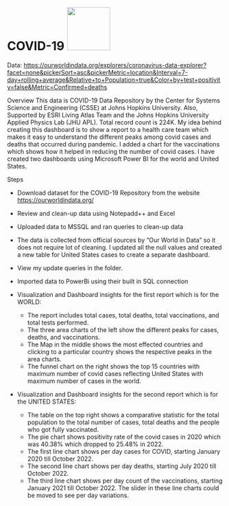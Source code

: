 # COVID-19 <img src="https://media.capc.org/svg-icons/CAPC_Toolkit_52-covid-19_zolnq6g.svg" width="100" height="100">

Data: https://ourworldindata.org/explorers/coronavirus-data-explorer?facet=none&pickerSort=asc&pickerMetric=location&Interval=7-day+rolling+average&Relative+to+Population=true&Color+by+test+positivity=false&Metric=Confirmed+deaths

Overview
This data is COVID-19 Data Repository by the Center for Systems Science and Engineering (CSSE) at Johns Hopkins University. Also, Supported by ESRI Living Atlas Team and the Johns Hopkins University Applied Physics Lab (JHU APL). Total record count is 224K.
My idea behind creating this dashboard is to show a report to a health care team which makes it easy to understand the different peaks among covid cases and deaths that occurred during pandemic. I added a chart for the vaccinations which shows how it helped in reducing the number of covid cases. I have created two dashboards using Microsoft Power BI for the world and United States.

Steps
- Download dataset for the COVID-19 Repository from the website https://ourworldindata.org/
- Review and clean-up data using Notepadd++ and Excel
- Uploaded data to MSSQL and ran queries to clean-up data 
- The data is collected from official sources by “Our World in Data” so it does not require lot of cleaning. I updated all the null values and created a new table for United States cases to create a separate dashboard.
-	View my update queries in the folder. 
-	Imported data to PowerBi using their built in SQL connection
-	Visualization and Dashboard insights for the first report which is for the WORLD:
 	- The report includes total cases, total deaths, total vaccinations, and total tests performed.
 	- The three area charts of the left show the different peaks for cases, deaths, and vaccinations.
 	- The Map in the middle shows the most effected countries and clicking to a particular country shows the respective peaks in the area charts.
 	- The funnel chart on the right shows the top 15 countries with maximum number of covid cases reflecting United States with maximum number of cases in the world.

-	Visualization and Dashboard insights for the second report which is for the UNITED STATES:
 	- The table on the top right shows a comparative statistic for the total population to the total number of cases, total deaths and the people who got fully vaccinated.
 	- The pie chart shows positivity rate of the covid cases in 2020 which was 40.38% which dropped to 25.48% in 2022.
 	- The first line chart shows per day cases for COVID, starting January 2020 till October 2022.
 	- The second line chart shows per day deaths, starting July 2020 till October 2022.
 	- The third line chart shows per day count of the vaccinations, starting January 2021 till October 2022. The slider in these line charts could be moved to see per     day variations.



